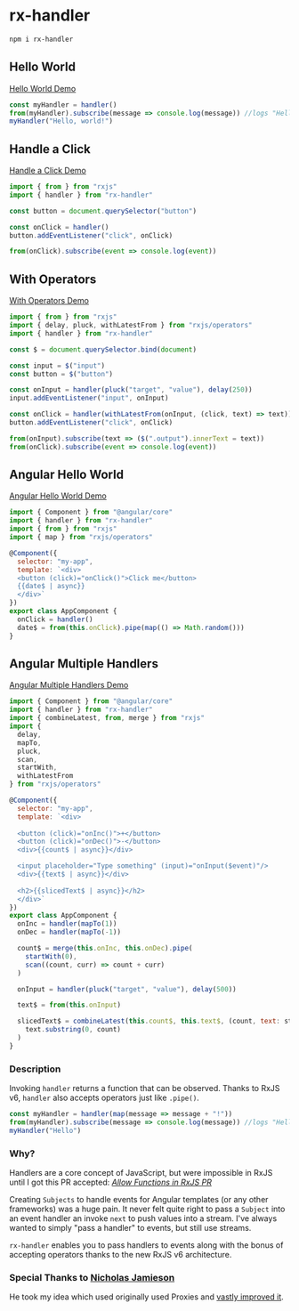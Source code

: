 # rx-handler

```bash
npm i rx-handler
```

## Hello World

[Hello World Demo](https://stackblitz.com/edit/js-htwrac?file=index.js)

```js
const myHandler = handler()
from(myHandler).subscribe(message => console.log(message)) //logs "Hello"
myHandler("Hello, world!")
```

## Handle a Click

[Handle a Click Demo](https://stackblitz.com/edit/typescript-bw3o98?file=index.ts)

```js
import { from } from "rxjs"
import { handler } from "rx-handler"

const button = document.querySelector("button")

const onClick = handler()
button.addEventListener("click", onClick)

from(onClick).subscribe(event => console.log(event))
```

## With Operators

[With Operators Demo](https://stackblitz.com/edit/typescript-wxvwhg?file=index.ts)

```js
import { from } from "rxjs"
import { delay, pluck, withLatestFrom } from "rxjs/operators"
import { handler } from "rx-handler"

const $ = document.querySelector.bind(document)

const input = $("input")
const button = $("button")

const onInput = handler(pluck("target", "value"), delay(250))
input.addEventListener("input", onInput)

const onClick = handler(withLatestFrom(onInput, (click, text) => text))
button.addEventListener("click", onClick)

from(onInput).subscribe(text => ($(".output").innerText = text))
from(onClick).subscribe(event => console.log(event))
```

## Angular Hello World

[Angular Hello World Demo](https://stackblitz.com/edit/angular-a8kydb?file=src/app/app.component.ts)

```js
import { Component } from "@angular/core"
import { handler } from "rx-handler"
import { from } from "rxjs"
import { map } from "rxjs/operators"

@Component({
  selector: "my-app",
  template: `<div>
  <button (click)="onClick()">Click me</button>
  {{date$ | async}}
  </div>`
})
export class AppComponent {
  onClick = handler()
  date$ = from(this.onClick).pipe(map(() => Math.random()))
}
```

## Angular Multiple Handlers

[Angular Multiple Handlers Demo](https://stackblitz.com/edit/angular-chybye?file=src%2Fapp%2Fapp.component.ts)

```js
import { Component } from "@angular/core"
import { handler } from "rx-handler"
import { combineLatest, from, merge } from "rxjs"
import {
  delay,
  mapTo,
  pluck,
  scan,
  startWith,
  withLatestFrom
} from "rxjs/operators"

@Component({
  selector: "my-app",
  template: `<div>
  
  <button (click)="onInc()">+</button>
  <button (click)="onDec()">-</button>
  <div>{{count$ | async}}</div>

  <input placeholder="Type something" (input)="onInput($event)"/>
  <div>{{text$ | async}}</div>
  
  <h2>{{slicedText$ | async}}</h2>
  </div>`
})
export class AppComponent {
  onInc = handler(mapTo(1))
  onDec = handler(mapTo(-1))

  count$ = merge(this.onInc, this.onDec).pipe(
    startWith(0),
    scan((count, curr) => count + curr)
  )

  onInput = handler(pluck("target", "value"), delay(500))

  text$ = from(this.onInput)

  slicedText$ = combineLatest(this.count$, this.text$, (count, text: string) =>
    text.substring(0, count)
  )
}
```

### Description

Invoking `handler` returns a function that can be observed. Thanks to RxJS v6, `handler` also accepts operators just like `.pipe()`.

```js
const myHandler = handler(map(message => message + "!"))
from(myHandler).subscribe(message => console.log(message)) //logs "Hello1"
myHandler("Hello")
```

### Why?

Handlers are a core concept of JavaScript, but were impossible in RxJS until I got this PR accepted: _[Allow Functions in RxJS PR](https://github.com/ReactiveX/rxjs/pull/3562)_

Creating `Subjects` to handle events for Angular templates (or any other frameworks) was a huge pain. It never felt quite right to pass a `Subject` into an event handler an invoke `next` to push values into a stream. I've always wanted to simply "pass a handler" to events, but still use streams.

`rx-handler` enables you to pass handlers to events along with the bonus of accepting operators thanks to the new RxJS v6 architecture.

### Special Thanks to [Nicholas Jamieson](https://github.com/cartant)

He took my idea which used originally used Proxies and [vastly improved it](https://github.com/johnlindquist/react-streams/issues/6#issuecomment-380665956).
